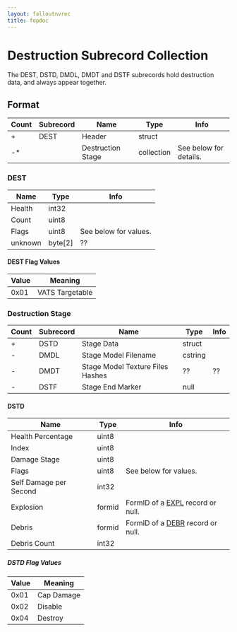 ```yaml
---
layout: falloutnvrec
title: fopdoc
---
```

Destruction Subrecord Collection
============================

The DEST, DSTD, DMDL, DMDT and DSTF subrecords hold destruction data, and always appear together.

## Format

Count | Subrecord | Name | Type | Info
------|-------|------|------|-----
+ | DEST | Header | struct |
-* | | Destruction Stage | collection | See below for details.

### DEST

Name | Type | Info
-----|------|-----
Health | int32 |
Count | uint8 |
Flags | uint8 | See below for values.
unknown | byte[2] | ??

#### DEST Flag Values

Value | Meaning
------|--------
0x01 | VATS Targetable

### Destruction Stage

Count | Subrecord | Name | Type | Info
------|-------|------|------|-----
+ | DSTD | Stage Data | struct |
- | DMDL | Stage Model Filename | cstring |
- | DMDT | Stage Model Texture Files Hashes | ?? | ??
- | DSTF | Stage End Marker | null |


#### DSTD

Name | Type | Info
-----|------|-----
Health Percentage | uint8 |
Index | uint8 |
Damage Stage | uint8 |
Flags | uint8 | See below for values.
Self Damage per Second | int32 |
Explosion | formid | FormID of a [EXPL](../EXPL.md) record or null.
Debris | formid | FormID of a [DEBR](../DEBR.md) record or null.
Debris Count | int32 |

##### DSTD Flag Values

Value | Meaning
------|--------
0x01 | Cap Damage
0x02 | Disable
0x04 | Destroy
